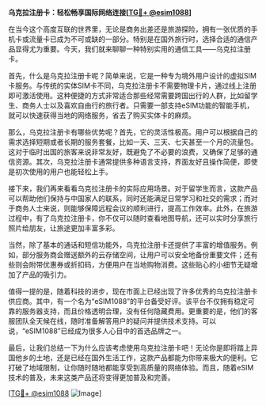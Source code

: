 **乌克拉注册卡：轻松畅享国际网络连接[[TG💪+ @esim1088](https://t.me/s/esim1088)]**

在当今这个高度互联的世界里，无论是商务出差还是旅游探险，拥有一张优质的手机卡或流量卡已成为不可或缺的一部分。特别是在国外旅行时，选择合适的通信产品显得尤为重要。今天，我们就来聊聊一种特别实用的通信工具——乌克拉注册卡。

首先，什么是乌克拉注册卡呢？简单来说，它是一种专为境外用户设计的虚拟SIM卡服务。与传统的实体SIM卡不同，乌克拉注册卡不需要物理卡片，通过线上注册即可激活使用。这种便捷的方式非常适合那些经常需要跨国出行的人群，比如留学生、商务人士以及喜欢自由行的旅行者。只需要一部支持eSIM功能的智能手机，就可以快速获得当地的网络服务，省去了购买实体卡的麻烦。

那么，乌克拉注册卡有哪些优势呢？首先，它的灵活性极高。用户可以根据自己的需求选择短期或者长期的服务套餐，比如一天、三天、七天甚至一个月的流量包。这对于临时出国的旅客来说非常友好，既避免了不必要的浪费，又确保了足够的通信资源。其次，乌克拉注册卡通常提供多种语言支持，界面友好且操作简便，即使是初次使用的用户也能轻松上手。

接下来，我们再来看看乌克拉注册卡的实际应用场景。对于留学生而言，这款产品可以帮助他们保持与中国家人的联系，同时还能满足日常学习和社交的需求；而对于商务人士来说，则能够保障远程会议的顺利进行，提高工作效率。此外，在旅游过程中，有了乌克拉注册卡，你不仅可以随时查看地图导航，还可以实时分享旅行照片给朋友，让旅途更加丰富多彩。

当然，除了基本的通话和短信功能外，乌克拉注册卡还提供了丰富的增值服务。例如，部分服务商会赠送额外的云存储空间，让用户可以安全地备份重要文件；还有些则会附带优惠券或折扣码，方便用户在当地购物消费。这些贴心的小细节无疑增加了产品的吸引力。

值得一提的是，随着科技的进步，现在市面上已经出现了许多优秀的乌克拉注册卡供应商。其中，有一个名为“eSIM1088”的平台备受好评。该平台不仅拥有稳定可靠的服务器支持，而且价格透明合理，没有任何隐藏费用。更重要的是，他们的客服团队全天候在线，随时准备解答用户的疑问并提供技术支持。可以说，“eSIM1088”已经成为很多人心目中的首选品牌之一。

最后，让我们总结一下为什么应该考虑使用乌克拉注册卡吧！无论你是即将踏上异国他乡的土地，还是已经在国外生活工作，这款产品都能为你带来极大的便利。它打破了地域限制，让你随时随地都能享受到高质量的网络体验。而且，随着eSIM技术的普及，未来这类产品还将变得更加普及和完善。

[[TG💪+ @esim1088](https://t.me/s/esim1088) ![Image](https://i.postimg.cc/4NQfJmqS/Snipaste-2025-05-13-00-14-12.png)]